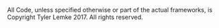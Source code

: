 All Code, unless specified otherwise or part of the actual frameworks, is Copyright Tyler Lemke 2017. All rights reserved.
